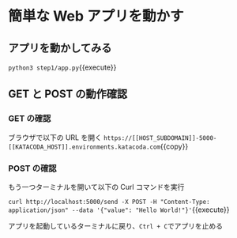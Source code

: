 # 簡単な Web アプリを動かす

## アプリを動かしてみる

`python3 step1/app.py`{{execute}}

## GET と POST の動作確認

### GET の確認

ブラウザで以下の URL を開く
`https://[[HOST_SUBDOMAIN]]-5000-[[KATACODA_HOST]].environments.katacoda.com`{{copy}}

### POST の確認

もう一つターミナルを開いて以下の Curl コマンドを実行

`curl http://localhost:5000/send -X POST -H "Content-Type: application/json" --data '{"value": "Hello World!"}'`{{execute}}

アプリを起動しているターミナルに戻り、`Ctrl + C`でアプリを止める
